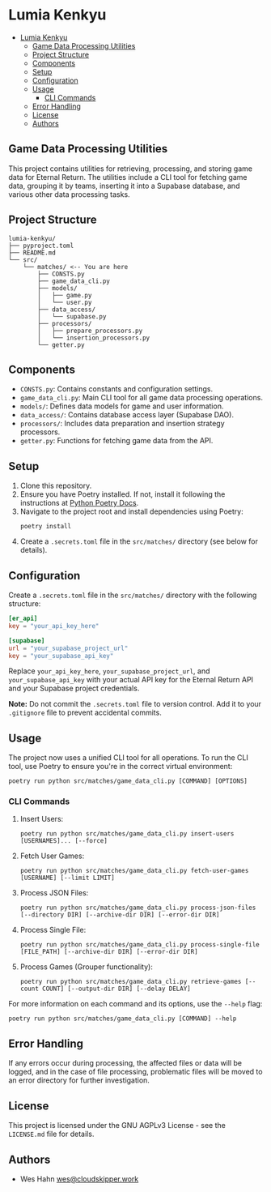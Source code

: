 # Lumia Kenkyu

<!--toc:start-->
- [Lumia Kenkyu](#lumia-kenkyu)
  - [Game Data Processing Utilities](#game-data-processing-utilities)
  - [Project Structure](#project-structure)
  - [Components](#components)
  - [Setup](#setup)
  - [Configuration](#configuration)
  - [Usage](#usage)
    - [CLI Commands](#cli-commands)
  - [Error Handling](#error-handling)
  - [License](#license)
  - [Authors](#authors)
<!--toc:end-->

## Game Data Processing Utilities

This project contains utilities for retrieving, processing, and storing game data for Eternal Return. The utilities include a CLI tool for fetching game data, grouping it by teams, inserting it into a Supabase database, and various other data processing tasks.

## Project Structure

```
lumia-kenkyu/
├── pyproject.toml
├── README.md
└── src/
    └── matches/ <-- You are here
        ├── CONSTS.py
        ├── game_data_cli.py
        ├── models/
        │   ├── game.py
        │   └── user.py
        ├── data_access/
        │   └── supabase.py
        ├── processors/
        │   ├── prepare_processors.py
        │   └── insertion_processors.py
        └── getter.py
```

## Components

- `CONSTS.py`: Contains constants and configuration settings.
- `game_data_cli.py`: Main CLI tool for all game data processing operations.
- `models/`: Defines data models for game and user information.
- `data_access/`: Contains database access layer (Supabase DAO).
- `processors/`: Includes data preparation and insertion strategy processors.
- `getter.py`: Functions for fetching game data from the API.

## Setup

1. Clone this repository.
2. Ensure you have Poetry installed. If not, install it following the instructions at [Python Poetry Docs](https://python-poetry.org/docs/#installation).
3. Navigate to the project root and install dependencies using Poetry:
   ```
   poetry install
   ```
4. Create a `.secrets.toml` file in the `src/matches/` directory (see below for details).

## Configuration

Create a `.secrets.toml` file in the `src/matches/` directory with the following structure:

```toml
[er_api]
key = "your_api_key_here"

[supabase]
url = "your_supabase_project_url"
key = "your_supabase_api_key"
```

Replace `your_api_key_here`, `your_supabase_project_url`, and `your_supabase_api_key` with your actual API key for the Eternal Return API and your Supabase project credentials.

**Note:** Do not commit the `.secrets.toml` file to version control. Add it to your `.gitignore` file to prevent accidental commits.

## Usage

The project now uses a unified CLI tool for all operations. To run the CLI tool, use Poetry to ensure you're in the correct virtual environment:

```
poetry run python src/matches/game_data_cli.py [COMMAND] [OPTIONS]
```

### CLI Commands

1. Insert Users:
   ```
   poetry run python src/matches/game_data_cli.py insert-users [USERNAMES]... [--force]
   ```

2. Fetch User Games:
   ```
   poetry run python src/matches/game_data_cli.py fetch-user-games [USERNAME] [--limit LIMIT]
   ```

3. Process JSON Files:
   ```
   poetry run python src/matches/game_data_cli.py process-json-files [--directory DIR] [--archive-dir DIR] [--error-dir DIR]
   ```

4. Process Single File:
   ```
   poetry run python src/matches/game_data_cli.py process-single-file [FILE_PATH] [--archive-dir DIR] [--error-dir DIR]
   ```

5. Process Games (Grouper functionality):
   ```
   poetry run python src/matches/game_data_cli.py retrieve-games [--count COUNT] [--output-dir DIR] [--delay DELAY]
   ```

For more information on each command and its options, use the `--help` flag:

```
poetry run python src/matches/game_data_cli.py [COMMAND] --help
```

## Error Handling

If any errors occur during processing, the affected files or data will be logged, and in the case of file processing, problematic files will be moved to an error directory for further investigation.

## License

This project is licensed under the GNU AGPLv3 License - see the `LICENSE.md` file for details.

## Authors

- Wes Hahn <wes@cloudskipper.work>
